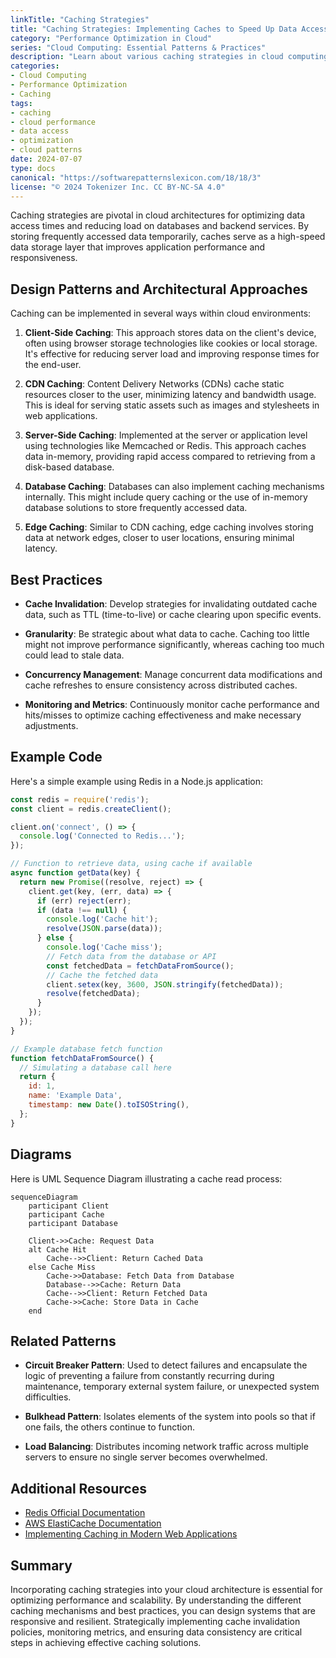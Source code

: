 ```yaml
---
linkTitle: "Caching Strategies"
title: "Caching Strategies: Implementing Caches to Speed Up Data Access"
category: "Performance Optimization in Cloud"
series: "Cloud Computing: Essential Patterns & Practices"
description: "Learn about various caching strategies in cloud computing to enhance application performance by introducing caches at both the application and database layers, thus expediting data retrieval and improving user experiences."
categories:
- Cloud Computing
- Performance Optimization
- Caching
tags:
- caching
- cloud performance
- data access
- optimization
- cloud patterns
date: 2024-07-07
type: docs
canonical: "https://softwarepatternslexicon.com/18/18/3"
license: "© 2024 Tokenizer Inc. CC BY-NC-SA 4.0"
---
```



Caching strategies are pivotal in cloud architectures for optimizing data access times and reducing load on databases and backend services. By storing frequently accessed data temporarily, caches serve as a high-speed data storage layer that improves application performance and responsiveness.

## Design Patterns and Architectural Approaches

Caching can be implemented in several ways within cloud environments:

1. **Client-Side Caching**: This approach stores data on the client's device, often using browser storage technologies like cookies or local storage. It's effective for reducing server load and improving response times for the end-user.

2. **CDN Caching**: Content Delivery Networks (CDNs) cache static resources closer to the user, minimizing latency and bandwidth usage. This is ideal for serving static assets such as images and stylesheets in web applications.

3. **Server-Side Caching**: Implemented at the server or application level using technologies like Memcached or Redis. This approach caches data in-memory, providing rapid access compared to retrieving from a disk-based database.

4. **Database Caching**: Databases can also implement caching mechanisms internally. This might include query caching or the use of in-memory database solutions to store frequently accessed data.

5. **Edge Caching**: Similar to CDN caching, edge caching involves storing data at network edges, closer to user locations, ensuring minimal latency.

## Best Practices

- **Cache Invalidation**: Develop strategies for invalidating outdated cache data, such as TTL (time-to-live) or cache clearing upon specific events.
  
- **Granularity**: Be strategic about what data to cache. Caching too little might not improve performance significantly, whereas caching too much could lead to stale data.

- **Concurrency Management**: Manage concurrent data modifications and cache refreshes to ensure consistency across distributed caches.

- **Monitoring and Metrics**: Continuously monitor cache performance and hits/misses to optimize caching effectiveness and make necessary adjustments.

## Example Code

Here's a simple example using Redis in a Node.js application:

```javascript
const redis = require('redis');
const client = redis.createClient();

client.on('connect', () => {
  console.log('Connected to Redis...');
});

// Function to retrieve data, using cache if available
async function getData(key) {
  return new Promise((resolve, reject) => {
    client.get(key, (err, data) => {
      if (err) reject(err);
      if (data !== null) {
        console.log('Cache hit');
        resolve(JSON.parse(data));
      } else {
        console.log('Cache miss');
        // Fetch data from the database or API
        const fetchedData = fetchDataFromSource();
        // Cache the fetched data
        client.setex(key, 3600, JSON.stringify(fetchedData));
        resolve(fetchedData);
      }
    });
  });
}

// Example database fetch function
function fetchDataFromSource() {
  // Simulating a database call here
  return {
    id: 1,
    name: 'Example Data',
    timestamp: new Date().toISOString(),
  };
}
```

## Diagrams

Here is UML Sequence Diagram illustrating a cache read process:

```mermaid
sequenceDiagram
    participant Client
    participant Cache
    participant Database

    Client->>Cache: Request Data
    alt Cache Hit
        Cache-->>Client: Return Cached Data
    else Cache Miss
        Cache->>Database: Fetch Data from Database
        Database-->>Cache: Return Data
        Cache-->>Client: Return Fetched Data
        Cache->>Cache: Store Data in Cache
    end
```

## Related Patterns

- **Circuit Breaker Pattern**: Used to detect failures and encapsulate the logic of preventing a failure from constantly recurring during maintenance, temporary external system failure, or unexpected system difficulties.

- **Bulkhead Pattern**: Isolates elements of the system into pools so that if one fails, the others continue to function.

- **Load Balancing**: Distributes incoming network traffic across multiple servers to ensure no single server becomes overwhelmed.

## Additional Resources

- [Redis Official Documentation](https://redis.io/documentation)
- [AWS ElastiCache Documentation](https://aws.amazon.com/elasticache/)
- [Implementing Caching in Modern Web Applications](https://developer.mozilla.org/en-US/docs/Web/Performance/Caching)

## Summary

Incorporating caching strategies into your cloud architecture is essential for optimizing performance and scalability. By understanding the different caching mechanisms and best practices, you can design systems that are responsive and resilient. Strategically implementing cache invalidation policies, monitoring metrics, and ensuring data consistency are critical steps in achieving effective caching solutions.
